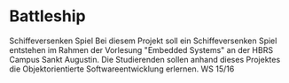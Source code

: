 # Battleship
Schiffeversenken Spiel
Bei diesem Projekt soll ein Schiffeversenken Spiel entstehen im Rahmen der Vorlesung "Embedded Systems" an der HBRS Campus
Sankt Augustin. Die Studierenden sollen anhand dieses Projektes die Objektorientierte Softwareentwicklung erlernen.
WS 15/16
